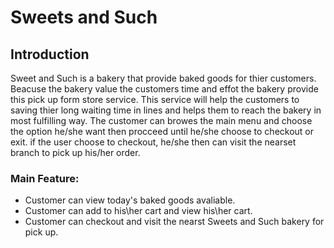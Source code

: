 # Sweets and Such
## **Introduction**
Sweet and Such is a bakery that provide baked goods for thier customers. Beacuse the bakery value the customers time and effot the bakery provide this pick up form store service. This service will help the customers to saving thier long waiting time in lines and helps them to reach the bakery in most fulfilling way. The customer can browes the main menu and choose the option he/she want then procceed until he/she choose to checkout or exit. if the user choose to checkout, he/she then can visit the nearset branch to pick up his/her order.

### **Main Feature:**
- Customer can view today's baked goods avaliable.
- Customer can add to his\her cart and view his\her cart.
- Customer can checkout and visit the nearst Sweets and Such bakery for pick up.

